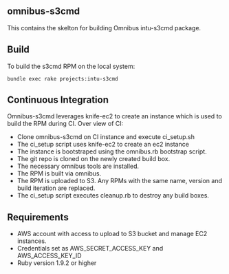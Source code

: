 ## omnibus-s3cmd

This contains the skelton for building Omnibus intu-s3cmd package.

## Build

To build the s3cmd RPM on the local system:

    bundle exec rake projects:intu-s3cmd

## Continuous Integration

Omnibus-s3cmd leverages knife-ec2 to create an instance which is used to build the RPM during CI. Over view of CI:

* Clone omnibus-s3cmd on CI instance and execute ci_setup.sh
* The ci_setup script uses knife-ec2 to create an ec2 instance
* The instance is bootstraped using the omnibus.rb bootstrap script.
* The git repo is cloned on the newly created build box.
* The necessary omnibus tools are installed.
* The RPM is built via omnibus.
* The RPM is uploaded to S3. Any RPMs with the same name, version and build iteration are replaced.
* The ci_setup script executes cleanup.rb to destroy any build boxes.

## Requirements

* AWS account with access to upload to S3 bucket and manage EC2 instances.
* Credentials set as AWS_SECRET_ACCESS_KEY and AWS_ACCESS_KEY_ID
* Ruby version 1.9.2 or higher
